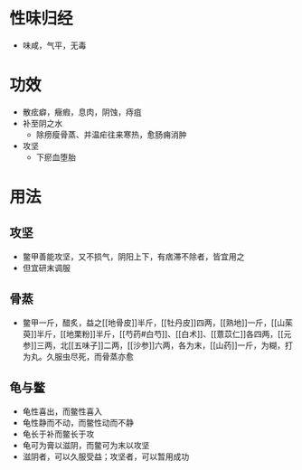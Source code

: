 # 性味归经
- 味咸，气平，无毒
# 功效
- 散痃癖，癥瘕，息肉，阴蚀，痔疽
- 补至阴之水
    - 除痨瘦骨蒸、并温疟往来寒热，愈肠痈消肿
- 攻坚
    - 下瘀血堕胎
# 用法
## 攻坚
- 鳖甲善能攻坚，又不损气，阴阳上下，有痞滞不除者，皆宜用之
- 但宜研末调服
## 骨蒸
- 鳖甲一斤，醋炙，益之[[地骨皮]]半斤，[[牡丹皮]]四两，[[熟地]]一斤，[[山茱萸]]半斤，[[地栗粉]]半斤，[[芍药#白芍]]、[[白术]]、[[薏苡仁]]各四两，[[元参]]三两，北[[五味子]]二两，[[沙参]]六两，各为末，[[山药]]一斤，为糊，打为丸。久服虫尽死，而骨蒸亦愈
## 龟与鳖
- 龟性喜出，而鳖性喜入
- 龟性静而不动，而鳖性动而不静
- 龟长于补而鳖长于攻
- 龟可为膏以滋阴，而鳖可为末以攻坚
- 滋阴者，可以久服受益；攻坚者，可以暂用成功